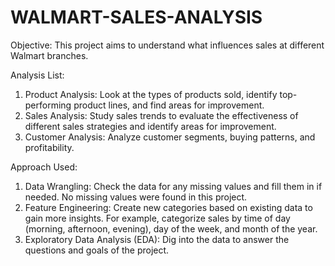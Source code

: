# WALMART-SALES-ANALYSIS

Objective: This project aims to understand what influences sales at different Walmart branches.

Analysis List:
1. Product Analysis: Look at the types of products sold, identify top-performing product lines, and find areas for improvement.
2. Sales Analysis: Study sales trends to evaluate the effectiveness of different sales strategies and identify areas for improvement.
3. Customer Analysis: Analyze customer segments, buying patterns, and profitability.

Approach Used:
1. Data Wrangling: Check the data for any missing values and fill them in if needed. No missing values were found in this project.
2. Feature Engineering: Create new categories based on existing data to gain more insights. For example, categorize sales by time of day (morning, afternoon, evening), day of the week, and month of the year.
3. Exploratory Data Analysis (EDA): Dig into the data to answer the questions and goals of the project.
